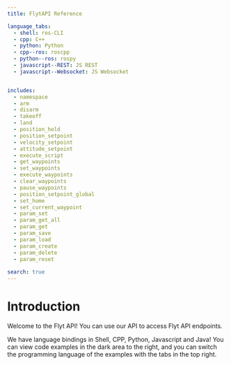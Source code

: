 ```yaml
---
title: FlytAPI Reference

language_tabs:
  - shell: ros-CLI
  - cpp: C++
  - python: Python
  - cpp--ros: roscpp
  - python--ros: rospy
  - javascript--REST: JS REST
  - javascript--Websocket: JS Websocket


includes:
  - namespace
  - arm
  - disarm
  - takeoff
  - land
  - position_hold
  - position_setpoint
  - velocity_setpoint
  - attitude_setpoint
  - execute_script
  - get_waypoints
  - set_waypoints
  - execute_waypoints
  - clear_waypoints
  - pause_waypoints
  - position_setpoint_global
  - set_home
  - set_current_waypoint
  - param_set
  - param_get_all
  - param_get
  - param_save
  - param_load
  - param_create
  - param_delete
  - param_reset
  
search: true
---
```


# Introduction

Welcome to the Flyt API! You can use our API to access Flyt API endpoints.

We have language bindings in Shell, CPP, Python, Javascript and Java! You can view code examples in the dark area to the right, and you can switch the programming language of the examples with the tabs in the top right.


